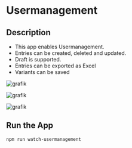 # Usermanagement

## Description

- This app enables Usermanagement.
- Entries can be created, deleted and updated. 
- Draft is supported.
- Entries can be exported as Excel
- Variants can be saved

![grafik](https://github.com/user-attachments/assets/4016bb41-b6cd-4389-bb13-ac02fae0aa42)

![grafik](https://github.com/user-attachments/assets/51e814f8-d953-40a9-8dae-bfbe75513c86)

![grafik](https://github.com/user-attachments/assets/75754721-6e41-4847-8805-2c119c27f642)



## Run the App

```sh
npm run watch-usermanagement
```
